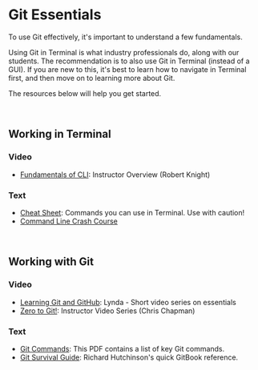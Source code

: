 # Git Essentials  

To use Git effectively, it's important to understand a few fundamentals. 

Using Git in Terminal is what industry professionals do, along with our students. The recommendation is to also use Git in Terminal (instead of a GUI). If you are new to this, it's best to learn how to navigate in Terminal first, and then move on to learning more about Git. 

The resources below will help you get started.

<br>

## Working in Terminal

### Video 
* [Fundamentals of CLI](https://youtu.be/QNbSdfVC-zw): Instructor Overview (Robert Knight) 

### Text
* [Cheat Sheet](https://learncodethehardway.org/unix/bash_cheat_sheet.pdf): Commands you can use in Terminal. Use with caution!  
* [Command Line Crash Course](https://learnpythonthehardway.org/book/appendixa.html)

<br>

## Working with Git

### Video

* [Learning Git and GitHub](https://www.lynda.com/Git-tutorials/What-you-should-know/409275/416542-4.html): Lynda - Short video series on essentials  
* [Zero to Git!](https://www.youtube.com/watch?v=PCjUMifVYAA&list=PLxEXF8p8n5yMrtALzERMHggGiHHIhtFK5): Instructor Video Series (Chris Chapman)

### Text

* [Git Commands](https://education.github.com/git-cheat-sheet-education.pdf): This PDF contains a list of key Git commands.
* [Git Survival Guide](https://richardhutchinson1.gitbooks.io/git-survival-guide/content/): Richard Hutchinson's quick GitBook reference. 




